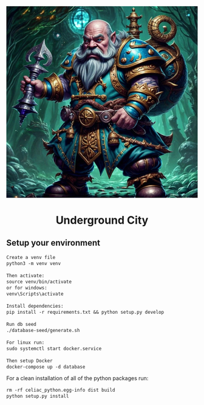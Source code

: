 <div align="center"><img src="./icon.svg" /></div>
<h1 align="center">Underground City</h1>

## Setup your environment

```
Create a venv file
python3 -m venv venv

Then activate:
source venv/bin/activate
or for windows:
venv\Scripts\activate

Install dependencies:
pip install -r requirements.txt && python setup.py develop

Run db seed
./database-seed/generate.sh

For linux run:
sudo systemctl start docker.service

Then setup Docker
docker-compose up -d database
```

For a clean installation of all of the python packages run:
```
rm -rf celiac_python.egg-info dist build
python setup.py install
```
